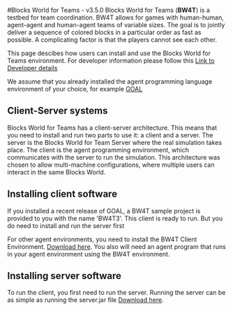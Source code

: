 #Blocks World for Teams - v3.5.0
Blocks World for Teams (**BW4T**) is a testbed for team coordination. BW4T allows for games with human-human, agent-agent and human-agent teams of variable sizes. The goal is to jointly deliver a sequence of colored blocks in a particular order as fast as possible. A complicating factor is that the players cannot see each other.

This page descibes how users can install and use the Blocks World for Teams environment. 
For developer information please follow this [Link to Developer details](DEVELOPER.md)

We assume that you already installed the agent programming language environment of your choice, for example [GOAL](http://ii.tudelft.nl/trac/goal)

## Client-Server systems
Blocks World for Teams has a client-server architecture. This means that you need to install and run two parts to use it: a client and a server. The server is the Blocks World for Team Server where the real simulation takes place. The client is the agent programming environment, which communicates with the server to run the simulation. This architecture was chosen to allow multi-machine configurations, where multiple users can interact in the same Blocks World. 

## Installing client software
If you installed a recent release of GOAL, a BW4T sample project is provided to you with the name 'BW4T3'. This client is ready to run. But you do need to install and run the server first

For other agent environments, you need to install the BW4T Client Environment. [Download here](FIXME). You also will need an agent program that runs in your agent environment using the BW4T environment.

## Installing server software
To run the client, you first need to run the server. Running the server can be as simple as running the server.jar file [Download here](FIXME). 

